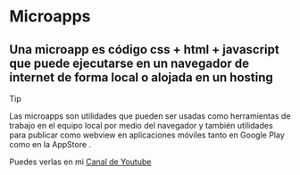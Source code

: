 # Microapps
## Una microapp es código css + html + javascript que puede ejecutarse en un navegador de internet de forma local o alojada en un hosting

> [!TIP]
> Las microapps son utilidades que pueden ser usadas como herramientas de trabajo en el equipo local por medio del navegador y también utilidades para publicar como webview en aplicaciones móviles tanto en Google Play como en la AppStore .

Puedes verlas en mi  [Canal de Youtube](https://www.youtube.com/@carrizalesjairo)
